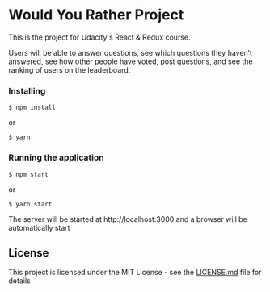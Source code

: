 # Would You Rather Project

This is the project for Udacity's React & Redux course.

Users will be able to answer questions, see which questions they haven’t answered, see how other people have voted, post questions, and see the ranking of users on the leaderboard.


### Installing

```
$ npm install
```
or
```
$ yarn
```

### Running the application

```
$ npm start
```
or
```
$ yarn start
```
The server will be started at http://localhost:3000 and a browser will be automatically start

## License

This project is licensed under the MIT License - see the [LICENSE.md](LICENSE.md) file for details
